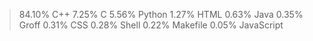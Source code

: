 > 
> 84.10%  C++
    7.25%   C
    5.56%   Python
    1.27%   HTML
    0.63%   Java
    0.35%   Groff
    0.31%   CSS
    0.28%   Shell
    0.22%   Makefile
    0.05%   JavaScript
